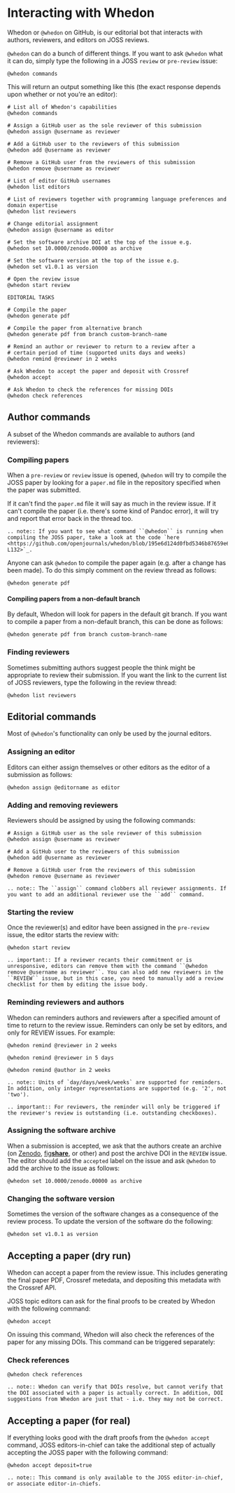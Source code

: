 Interacting with Whedon
========================

Whedon or `@whedon` on GitHub, is our editorial bot that interacts with authors, reviewers, and editors on JOSS reviews.

`@whedon` can do a bunch of different things. If you want to ask `@whedon` what it can do, simply type the following in a JOSS `review` or `pre-review` issue:

```text
@whedon commands
```

This will return an output something like this (the exact response depends upon whether or not you're an editor):

```text
# List all of Whedon's capabilities
@whedon commands

# Assign a GitHub user as the sole reviewer of this submission
@whedon assign @username as reviewer

# Add a GitHub user to the reviewers of this submission
@whedon add @username as reviewer

# Remove a GitHub user from the reviewers of this submission
@whedon remove @username as reviewer

# List of editor GitHub usernames
@whedon list editors

# List of reviewers together with programming language preferences and domain expertise
@whedon list reviewers

# Change editorial assignment
@whedon assign @username as editor

# Set the software archive DOI at the top of the issue e.g.
@whedon set 10.0000/zenodo.00000 as archive

# Set the software version at the top of the issue e.g.
@whedon set v1.0.1 as version

# Open the review issue
@whedon start review

EDITORIAL TASKS

# Compile the paper
@whedon generate pdf

# Compile the paper from alternative branch
@whedon generate pdf from branch custom-branch-name

# Remind an author or reviewer to return to a review after a
# certain period of time (supported units days and weeks)
@whedon remind @reviewer in 2 weeks

# Ask Whedon to accept the paper and deposit with Crossref
@whedon accept

# Ask Whedon to check the references for missing DOIs
@whedon check references
```

## Author commands

A subset of the Whedon commands are available to authors (and reviewers):

### Compiling papers

When a `pre-review` or `review` issue is opened, `@whedon` will try to compile the JOSS paper by looking for a `paper.md` file in the repository specified when the paper was submitted.

If it can't find the `paper.md` file it will say as much in the review issue. If it can't compile the paper (i.e. there's some kind of Pandoc error), it will try and report that error back in the thread too.

```eval_rst
.. note:: If you want to see what command ``@whedon`` is running when compiling the JOSS paper, take a look at the code `here <https://github.com/openjournals/whedon/blob/195e6d124d0fbd5346b87659e695325df9a18334/lib/whedon/processor.rb#L109-L132>`_.
```

Anyone can ask `@whedon` to compile the paper again (e.g. after a change has been made). To do this simply comment on the review thread as follows:

```text
@whedon generate pdf
```

#### Compiling papers from a non-default branch

By default, Whedon will look for papers in the default git branch. If you want to compile a paper from a non-default branch, this can be done as follows:

```text
@whedon generate pdf from branch custom-branch-name
```

### Finding reviewers

Sometimes submitting authors suggest people the think might be appropriate to review their submission. If you want the link to the current list of JOSS reviewers, type the following in the review thread:

```text
@whedon list reviewers
```

## Editorial commands

Most of `@whedon`'s functionality can only be used by the journal editors.

### Assigning an editor

Editors can either assign themselves or other editors as the editor of a submission as follows:

```text
@whedon assign @editorname as editor
```

### Adding and removing reviewers

Reviewers should be assigned by using the following commands:

```text
# Assign a GitHub user as the sole reviewer of this submission
@whedon assign @username as reviewer

# Add a GitHub user to the reviewers of this submission
@whedon add @username as reviewer

# Remove a GitHub user from the reviewers of this submission
@whedon remove @username as reviewer
```

```eval_rst
.. note:: The ``assign`` command clobbers all reviewer assignments. If you want to add an additional reviewer use the ``add`` command.
```

### Starting the review

Once the reviewer(s) and editor have been assigned in the `pre-review` issue, the editor starts the review with:

```text
@whedon start review
```

```eval_rst
.. important:: If a reviewer recants their commitment or is unresponsive, editors can remove them with the command ``@whedon remove @username as reviewer``. You can also add new reviewers in the ``REVIEW`` issue, but in this case, you need to manually add a review checklist for them by editing the issue body.
```

### Reminding reviewers and authors

Whedon can reminders authors and reviewers after a specified amount of time to return to the review issue. Reminders can only be set by editors, and only for REVIEW issues. For example:

```text
@whedon remind @reviewer in 2 weeks
```

```text
@whedon remind @reviewer in 5 days
```

```text
@whedon remind @author in 2 weeks
```

```eval_rst
.. note:: Units of `day/days/week/weeks` are supported for reminders. In addition, only integer representations are supported (e.g. '2', not 'two').
```

```eval_rst
.. important:: For reviewers, the reminder will only be triggered if the reviewer's review is outstanding (i.e. outstanding checkboxes).
```

### Assigning the software archive

When a submission is accepted, we ask that the authors create an archive (on [Zenodo](https://zenodo.org/), [fig**share**](https://figshare.com/), or other) and post the archive DOI in the `REVIEW` issue. The editor should add the `accepted` label on the issue and ask `@whedon` to add the archive to the issue as follows:

```text
@whedon set 10.0000/zenodo.00000 as archive
```

### Changing the software version

Sometimes the version of the software changes as a consequence of the review process. To update the version of the software do the following:

```text
@whedon set v1.0.1 as version
```

## Accepting a paper (dry run)

Whedon can accept a paper from the review issue. This includes generating the final paper PDF, Crossref metedata, and depositing this metadata with the Crossref API.

JOSS topic editors can ask for the final proofs to be created by Whedon with the following command:

```text
@whedon accept
```

On issuing this command, Whedon will also check the references of the paper for any missing DOIs. This command can be triggered separately:

### Check references

```text
@whedon check references
```

```eval_rst
.. note:: Whedon can verify that DOIs resolve, but cannot verify that the DOI associated with a paper is actually correct. In addition, DOI suggestions from Whedon are just that - i.e. they may not be correct.
```

## Accepting a paper (for real)

If everything looks good with the draft proofs from the `@whedon accept` command, JOSS editors-in-chief can take the additional step of actually accepting the JOSS paper with the following command:

```text
@whedon accept deposit=true
```

```eval_rst
.. note:: This command is only available to the JOSS editor-in-chief, or associate editor-in-chiefs.
```
